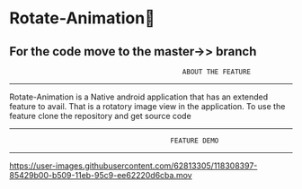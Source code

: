 # Rotate-Animation🚀
For the code move to the master->> branch
---------------------------------------------------
                                               ABOUT THE FEATURE
---------------------------------------------------             
             
Rotate-Animation is a Native android application that has an extended feature to avail.
That is a rotatory image view in the application. To use the feature clone the 
repository and get source code


----------------------------------------------------
                                            FEATURE DEMO
---------------------------------------------------         



https://user-images.githubusercontent.com/62813305/118308397-85429b00-b509-11eb-95c9-ee62220d6cba.mov
